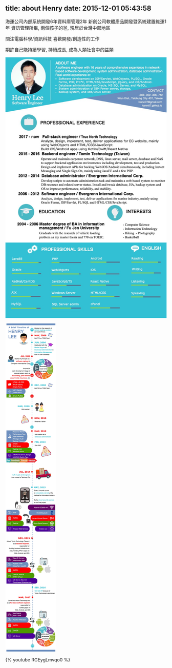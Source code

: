title: about Henry
date: 2015-12-01 05:43:58
---



海運公司內部系統開發6年資料庫管理2年
新創公司軟體產品開發暨系統建置維運1年
資訊管理所畢, 兩個孩子的爸, 現居於台灣中部地區



關注電腦科學/資訊科技
喜歡開發/創造性的工作


期許自己能持續學習, 持續成長, 成為人類社會中的益類

![](./about/index/henry-resume-infograph.jpg)

![](./about/index/henry-timeline-infograph.jpg)

{% youtube RGEygLmvqo0 %}